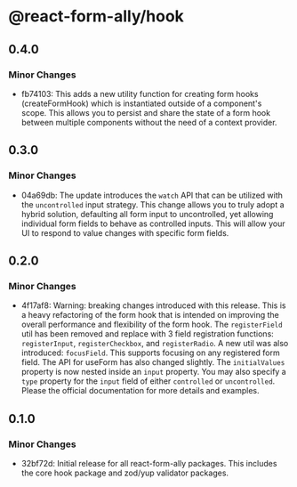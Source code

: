 # @react-form-ally/hook

## 0.4.0

### Minor Changes

- fb74103: This adds a new utility function for creating form hooks (createFormHook) which is
  instantiated outside of a component's scope. This allows you to persist and share the state of a
  form hook between multiple components without the need of a context provider.

## 0.3.0

### Minor Changes

- 04a69db: The update introduces the `watch` API that can be utilized with the `uncontrolled` input
  strategy. This change allows you to truly adopt a hybrid solution, defaulting all form input to
  uncontrolled, yet allowing individual form fields to behave as controlled inputs. This will allow
  your UI to respond to value changes with specific form fields.

## 0.2.0

### Minor Changes

- 4f17af8: Warning: breaking changes introduced with this release. This is a heavy refactoring of
  the form hook that is intended on improving the overall performance and flexibility of the form
  hook. The `registerField` util has been removed and replace with 3 field registration functions:
  `registerInput`, `registerCheckbox`, and `registerRadio`. A new util was also introduced:
  `focusField`. This supports focusing on any registered form field. The API for useForm has also
  changed slightly. The `initialValues` property is now nested inside an `input` property. You may
  also specify a `type` property for the `input` field of either `controlled` or `uncontrolled`.
  Please the official documentation for more details and examples.

## 0.1.0

### Minor Changes

- 32bf72d: Initial release for all react-form-ally packages. This includes the core hook package and
  zod/yup validator packages.
